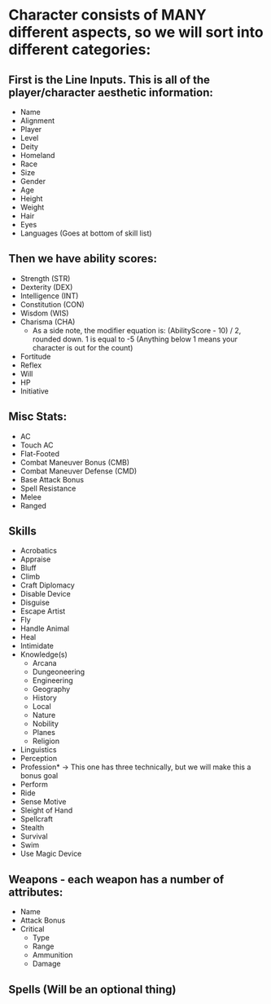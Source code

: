 # Character consists of MANY different aspects, so we will sort into different categories:

## First is the Line Inputs. This is all of the player/character aesthetic information:
* Name
* Alignment
* Player
* Level
* Deity
* Homeland
* Race
* Size
* Gender
* Age
* Height
* Weight
* Hair
* Eyes
* Languages (Goes at bottom of skill list)

## Then we have ability scores:
* Strength (STR)
* Dexterity (DEX)
* Intelligence (INT)
* Constitution (CON)
* Wisdom (WIS)
* Charisma (CHA)
  * As a side note, the modifier equation is: (AbilityScore - 10) / 2, rounded down. 1 is equal to -5 (Anything below 1 means your character is out for the count)
* Fortitude
* Reflex 
* Will
* HP
* Initiative

## Misc Stats:
* AC
* Touch AC
* Flat-Footed
* Combat Maneuver Bonus (CMB)
* Combat Maneuver Defense (CMD)
* Base Attack Bonus
* Spell Resistance
* Melee
* Ranged

## Skills 
* Acrobatics 
* Appraise
* Bluff
* Climb
* Craft Diplomacy
* Disable Device
* Disguise
* Escape Artist
* Fly
* Handle Animal
* Heal
* Intimidate
* Knowledge(s)
  * Arcana
  * Dungeoneering
  * Engineering
  * Geography
  * History
  * Local
  * Nature
  * Nobility
  * Planes
  * Religion
* Linguistics
* Perception
* Profession* -> This one has three technically, but we will make this a bonus goal
* Perform
* Ride
* Sense Motive
* Sleight of Hand
* Spellcraft
* Stealth
* Survival
* Swim
* Use Magic Device

## Weapons - each weapon has a number of attributes:
* Name
* Attack Bonus
* Critical
  * Type
  * Range
  * Ammunition
  * Damage


## Spells (Will be an optional thing)

